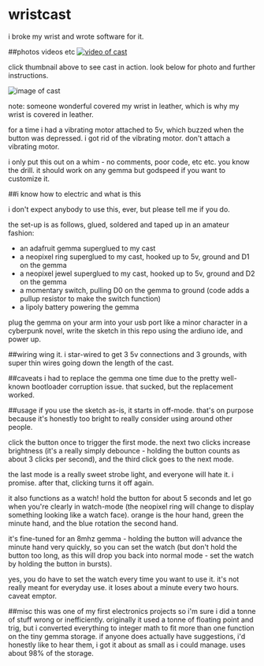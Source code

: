 # wristcast
i broke my wrist and wrote software for it.

##photos videos etc
[![video of cast](http://img.youtube.com/vi/Hs64WwVS5a8/0.jpg)](http://www.youtube.com/watch?v=Hs64WwVS5a8)

click thumbnail above to see cast in action. look below for photo and further instructions.

![image of cast](http://i.imgur.com/Nw4IHJz.jpg)

note: someone wonderful covered my wrist in leather, which is why my wrist is covered in leather.

for a time i had a vibrating motor attached to 5v, which buzzed when the button was depressed. i got rid of the vibrating motor. don't attach a vibrating motor.

i only put this out on a whim - no comments, poor code, etc etc. you know the drill. it should work on any gemma but godspeed if you want to customize it.

##i know how to electric and what is this

i don't expect anybody to use this, ever, but please tell me if you do.

the set-up is as follows, glued, soldered and taped up in an amateur fashion:

- an adafruit gemma superglued to my cast
- a neopixel ring superglued to my cast, hooked up to 5v, ground and D1 on the gemma
- a neopixel jewel superglued to my cast, hooked up to 5v, ground and D2 on the gemma
- a momentary switch, pulling D0 on the gemma to ground (code adds a pullup resistor to make the switch function)
- a lipoly battery powering the gemma

plug the gemma on your arm into your usb port like a minor character in a cyberpunk novel, write the sketch in this repo using the ardiuno ide, and power up.

##wiring
wing it. i star-wired to get 3 5v connections and 3 grounds, with super thin wires going down the length of the cast.

##caveats
i had to replace the gemma one time due to the pretty well-known bootloader corruption issue. that sucked, but the replacement worked.

##usage
if you use the sketch as-is, it starts in off-mode. that's on purpose because it's honestly too bright to really consider using around other people.

click the button once to trigger the first mode. the next two clicks increase brightness (it's a really simply debounce - holding the button counts as about 3 clicks per second), and the third click goes to the next mode.

the last mode is a really sweet strobe light, and everyone will hate it. i promise. after that, clicking turns it off again.

it also functions as a watch! hold the button for about 5 seconds and let go when you're clearly in watch-mode (the neopixel ring will change to display something looking like a watch face). orange is the hour hand, green the minute hand, and the blue rotation the second hand.

it's fine-tuned for an 8mhz gemma - holding the button will advance the minute hand very quickly, so you can set the watch (but don't hold the button too long, as this will drop you back into normal mode - set the watch by holding the button in bursts).

yes, you do have to set the watch every time you want to use it. it's not really meant for everyday use. it loses about a minute every two hours. caveat emptor.

##misc
this was one of my first electronics projects so i'm sure i did a tonne of stuff wrong or inefficiently. originally it used a tonne of floating point and trig, but i converted everything to integer math to fit more than one function on the tiny gemma storage. if anyone does actually have suggestions, i'd honestly like to hear them, i got it about as small as i could manage. uses about 98% of the storage.
